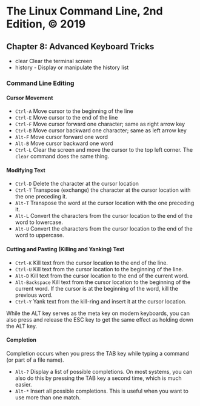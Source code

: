 # The Linux Command Line, 2nd Edition, © 2019

## Chapter 8: Advanced Keyboard Tricks

* clear Clear the terminal screen
* history - Display or manipulate the history list

### Command Line Editing

#### Cursor Movement

* `Ctrl-A` Move cursor to the beginning of the line
* `Ctrl-E` Move cursor to the end of the line
* `Ctrl-F` Move cursor forward one character; same as right arrow key
* `Ctrl-B` Move cursor backward one character; same as left arrow key
* `Alt-F` Move cursor forward one word
* `Alt-B` Move cursor backward one word
* `Ctrl-L` Clear the screen and move the cursor to the top left corner. The `clear` command does the same thing.

#### Modifying Text

* `Ctrl-D` Delete the character at the cursor location
* `Ctrl-T` Transpose (exchange) the character at the cursor location with the one preceding it.
* `Alt-T` Transpose the word at the cursor location with the one preceding it.
* `Alt-L` Convert the characters from the cursor location to the end of the word to lowercase.
* `Alt-U` Convert the characters from the cursor location to the end of the word to uppercase.

#### Cutting and Pasting (Killing and Yanking) Text

* `Ctrl-K` Kill text from the cursor location to the end of the line.
* `Ctrl-U` Kill text from the cursor location to the beginning of the line.
* `Alt-D` Kill text from the cursor location to the end of the current word.
* `Alt-Backspace` Kill text from the cursor location to the beginning of the current word. If the cursor is at the beginning of the word, kill the previous word.
* `Ctrl-Y` Yank text from the kill-ring and insert it at the cursor location.

While the ALT key serves as the meta key on modern keyboards, you can also press and release the ESC key to get the same effect as holding down the ALT key.

#### Completion

Completion occurs when you press the TAB key while typing a command (or part of a file name).

* `Alt-?` Display a list of possible completions. On most systems, you can also do this by pressing the TAB key a second time, which is much easier.
* `Alt-*` Insert all possible completions. This is useful when you want to use more than one match.

